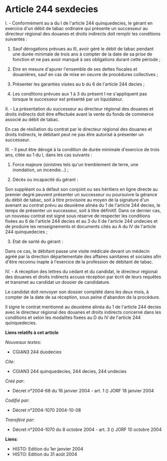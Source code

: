 # Article 244 sexdecies

I. - Conformément au a du I de l'article 244 quinquedecies, le gérant en exercice d'un débit de tabac ordinaire qui présente
un successeur au directeur régional des douanes et droits indirects doit remplir les conditions suivantes :

1. Sauf dérogations prévues au III, avoir géré le débit de tabac pendant une durée minimale de trois ans à compter de la date
de sa prise de fonction et ne pas avoir manqué à ses obligations durant cette période ;

2. Etre en mesure d'apurer l'ensemble de ses dettes fiscales et douanières, sauf en cas de mise en oeuvre de procédures
collectives ;

3. Présenter les garanties visées au b du 6 de l'article 244 decies ;

4. Les conditions prévues aux 1 à 3 du présent I ne s'appliquent pas lorsque le successeur est présenté par un liquidateur.

II. - La présentation du successeur au directeur régional des douanes et droits indirects doit être effectuée avant la vente
du fonds de commerce associé au débit de tabac.

En cas de résiliation du contrat par le directeur régional des douanes et droits indirects, le débitant peut ne pas être
autorisé à présenter un successeur.

III. - Il peut être dérogé à la condition de durée minimale d'exercice de trois ans, citée au 1 du I, dans les cas suivants :

1. Force majeure (sinistres tels qu'un tremblement de terre, une inondation, un incendie...) ;

2. Décès ou incapacité du gérant :

Son suppléant ou à défaut son conjoint ou ses héritiers en ligne directe au premier degré peuvent présenter un successeur ou
poursuivre la gérance du débit de tabac, soit à titre provisoire au moyen de la signature d'un avenant au contrat prévu au
deuxième alinéa du 1 de l'article 244 decies, le temps de présenter un successeur, soit à titre définitif. Dans ce dernier
cas, un nouveau contrat est signé sous réserve de respecter les conditions fixées au 6 de l'article 244 decies et au 3 du II
de l'article 244 undecies et de produire les renseignements et documents cités au A du IV de l'article 244 quinquedecies ;

3. Etat de santé du gérant :

Dans ce cas, le débitant passe une visite médicale devant un médecin agréé par la direction départementale des affaires
sanitaires et sociales afin d'être reconnu inapte à l'exercice de la profession de débitant de tabac.

IV. - A réception des lettres du cédant et du candidat, le directeur régional des douanes et droits indirects accuse
réception par écrit de leurs requêtes et transmet au candidat un dossier de candidature.

Le candidat doit renvoyer son dossier complété dans les deux mois, à compter de la date de sa réception, sous peine d'abandon
de la procédure.

Il signe le contrat mentionné au deuxième alinéa du 1 de l'article 244 decies avec le directeur régional des douanes et
droits indirects concerné dans les conditions et selon les modalités fixées au D du IV de l'article 244 quinquedecies.

**Liens relatifs à cet article**

_Nouveaux textes_:

  - CGIAN3 244 duodecies

_Cite_:

  - CGIAN3 244 quinquedecies, 244 decies, 244 undecies

_Créé par_:

  - Décret n°2004-68 du 16 janvier 2004 - art. 1 () JORF 18 janvier 2004

_Codifié par_:

  - Décret n°2004-1070 2004-10-08

_Transféré par_:

  - Décret n°2004-1070 du 8 octobre 2004 - art. 3 () JORF 10 octobre 2004

**Liens**:

  - HISTO: Edition du 1er janvier 2004
  - HISTO: Edition du 31 août 2004
